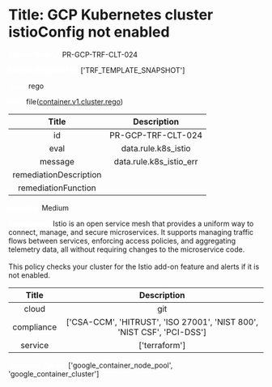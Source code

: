 



# Title: GCP Kubernetes cluster istioConfig not enabled


***<font color="white">Master Test Id:</font>*** PR-GCP-TRF-CLT-024

***<font color="white">Master Snapshot Id:</font>*** ['TRF_TEMPLATE_SNAPSHOT']

***<font color="white">type:</font>*** rego

***<font color="white">rule:</font>*** file([container.v1.cluster.rego])  
  
  
  
  

|Title|Description|
| :---: | :---: |
|id|PR-GCP-TRF-CLT-024|
|eval|data.rule.k8s_istio|
|message|data.rule.k8s_istio_err|
|remediationDescription||
|remediationFunction||


***<font color="white">Severity:</font>*** Medium

***<font color="white">Description:</font>*** Istio is an open service mesh that provides a uniform way to connect, manage, and secure microservices. It supports managing traffic flows between services, enforcing access policies, and aggregating telemetry data, all without requiring changes to the microservice code.<br><br> This policy checks your cluster for the Istio add-on feature and alerts if it is not enabled.  
  
  

|Title|Description|
| :---: | :---: |
|cloud|git|
|compliance|['CSA-CCM', 'HITRUST', 'ISO 27001', 'NIST 800', 'NIST CSF', 'PCI-DSS']|
|service|['terraform']|


***<font color="white">Resource Types:</font>*** ['google_container_node_pool', 'google_container_cluster']


[container.v1.cluster.rego]: https://github.com/prancer-io/prancer-compliance-test/tree/master/google/terraform/container.v1.cluster.rego

